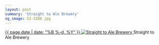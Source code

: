 ```yaml
---
layout: post
summary: 'Straight to Ale Brewery'
og_image: 51-1280.jpg
---
```


<p>
 <time>
  <a href="/51">
   {{ page.date | date: "%B %-d, %Y" }}
  </a>
 </time>
 <a href="/51">
  <img alt="Straight to Ale Brewery" data-taken="9/9/2013" sizes="(min-width: 700px) 50vw, calc(100vw - 2rem)" src="{{ site.assets_url }}/51-640.jpg" srcset="{{ site.assets_url }}/51-1280.jpg 1280w, {{ site.assets_url }}/51-960.jpg 960w, {{ site.assets_url }}/51-640.jpg 640w, {{ site.assets_url }}/51-320.jpg 320w"/>
 </a>
 <span>
  Straight to Ale Brewery
 </span>
</p>
